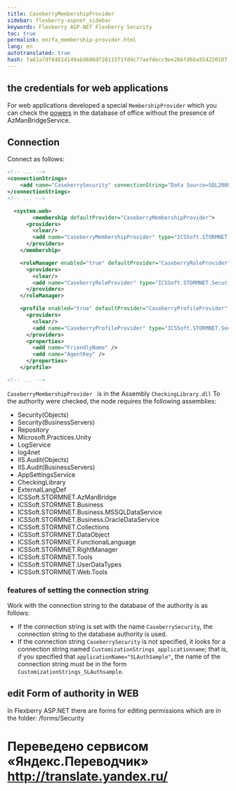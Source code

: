```yaml
--- 
title: CaseberryMembershipProvider 
sidebar: flexberry-aspnet_sidebar 
keywords: Flexberry ASP-NET Flexberry Security 
toc: true 
permalink: en/fa_membership-provider.html 
lang: en 
autotranslated: true 
hash: fa61a7df84814149abd6869726115f1fd4c77aefdecc9ee266fd6ba554220107 
--- 
```


## the credentials for web applications 

For web applications developed a special `MembershipProvider` which you can check the [powers](efs_right-manager-module.html) in the database of office without the presence of AzManBridgeService. 

## Connection 

Connect as follows: 

``` xml
<!-- ... -->
<connectionStrings>
    <add name="CaseberrySecurity" connectionString="Data Source=SQL2008R2;Initial Catalog=Test;Integrated Security=False;USER ID=editor;Password=123456;" providerName="ICSSoft.STORMNET.Business.MSSQLDataService, ICSSoft.STORMNET.Business.MSSQLDataService, Version=1.0.0.1, Culture=neutral, PublicKeyToken=49b42003269a4a66"/>
</connectionStrings>
<!-- ... -->

  <system.web>
        <membership defaultProvider="CaseberryMembershipProvider">
      <providers>
        <clear/>
        <add name="CaseberryMembershipProvider" type="ICSSoft.STORMNET.Security.CaseberryMembershipProvider" applicationName="SLAuthSample"/>
      </providers>
    </membership>

    <roleManager enabled="true" defaultProvider="CaseberryRoleProvider">
      <providers>
        <clear/>
        <add name="CaseberryRoleProvider" type="ICSSoft.STORMNET.Security.CaseberryRoleProvider" applicationName="SLAuthSample" />
      </providers>
    </roleManager>

    <profile enabled="true" defaultProvider="CaseberryProfileProvider" automaticSaveEnabled="false">
      <providers>
        <clear/>
        <add name="CaseberryProfileProvider" type="ICSSoft.STORMNET.Security.CaseberryProfileProvider" applicationName="SLAuthSample"/>
      </providers>
      <properties>
        <add name="FriendlyName" />
        <add name="AgentKey" />
      </properties>
    </profile>

<!-- ... -->
``` 

`CaseberryMembershipProvider ` is in the Assembly `CheckingLibrary.dll` 
To the authority were checked, the node requires the following assemblies: 

* Security(Objects) 
* Security(BusinessServers) 
* Repository 
* Microsoft.Practices.Unity 
* LogService 
* log4net 
* IIS.Audit(Objects) 
* IIS.Audit(BusinessServers) 
* AppSettingsService 
* CheckingLibrary 
* ExternalLangDef 
* ICSSoft.STORMNET.AzManBridge 
* ICSSoft.STORMNET.Business 
* ICSSoft.STORMNET.Business.MSSQLDataService 
* ICSSoft.STORMNET.Business.OracleDataService 
* ICSSoft.STORMNET.Collections 
* ICSSoft.STORMNET.DataObject 
* ICSSoft.STORMNET.FunctionalLanguage 
* ICSSoft.STORMNET.RightManager 
* ICSSoft.STORMNET.Tools 
* ICSSoft.STORMNET.UserDataTypes 
* ICSSoft.STORMNET.Web.Tools 

### features of setting the connection string 

Work with the connection string to the database of the authority is as follows: 

* If the connection string is set with the name `CaseberrySecurity`, the connection string to the database authority is used. 
* If the connection string `CaseberrySecurity` is not specified, it looks for a connection string named `CustomizationStrings_applicationname`; that is, if you specified that `applicationName="SLAuthSample"`, the name of the connection string must be in the form `CustomizationStrings_SLAuthsample`. 

## edit Form of authority in WEB 

In Flexberry ASP.NET there are forms for editing permissions which are in the folder: /forms/Security 



 # Переведено сервисом «Яндекс.Переводчик» http://translate.yandex.ru/